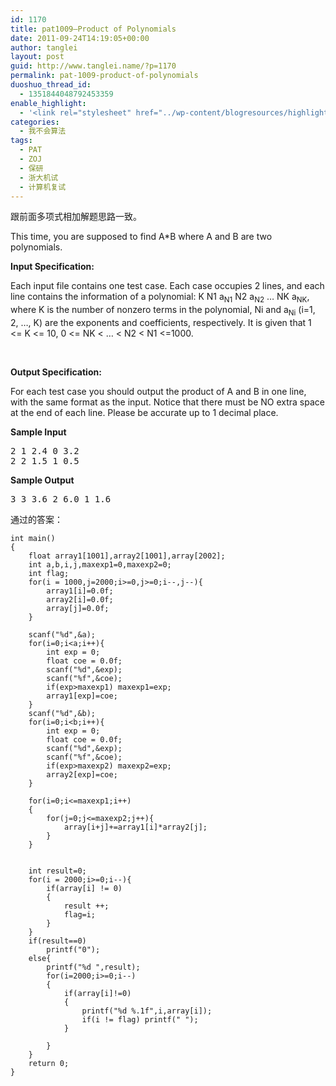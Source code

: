 ```yaml
---
id: 1170
title: pat1009—Product of Polynomials
date: 2011-09-24T14:19:05+00:00
author: tanglei
layout: post
guid: http://www.tanglei.name/?p=1170
permalink: pat-1009-product-of-polynomials
duoshuo_thread_id:
  - 1351844048792453359
enable_highlight:
  - '<link rel="stylesheet" href="../wp-content/blogresources/highlightconfig/highlight.default.min.css"><script src="../wp-content/blogresources/highlightconfig/jquery-2.1.4.min.js"></script><script src="../wp-content/blogresources/highlightconfig/enable_highlight.js"></script>'
categories:
  - 我不会算法
tags:
  - PAT
  - ZOJ
  - 保研
  - 浙大机试
  - 计算机复试
---
```

跟前面多项式相加解题思路一致。

This time, you are supposed to find A*B where A and B are two polynomials.

**Input Specification:**

Each input file contains one test case. Each case occupies 2 lines, and each line contains the information of a polynomial: K N1 a<sub>N1</sub> N2 a<sub>N2</sub> &#8230; NK a<sub>NK</sub>, where K is the number of nonzero terms in the polynomial, Ni and a<sub>Ni</sub> (i=1, 2, &#8230;, K) are the exponents and coefficients, respectively. It is given that 1 <= K <= 10, 0 <= NK < &#8230; < N2 < N1 <=1000.

&nbsp;

**Output Specification:**

For each test case you should output the product of A and B in one line, with the same format as the input. Notice that there must be NO extra space at the end of each line. Please be accurate up to 1 decimal place.

**Sample Input**

<pre>2 1 2.4 0 3.2
2 2 1.5 1 0.5</pre>

**Sample Output**

<pre>3 3 3.6 2 6.0 1 1.6</pre>

通过的答案： 

```C#include <stdio.h>
int main()
{
	float array1[1001],array2[1001],array[2002];
	int a,b,i,j,maxexp1=0,maxexp2=0;
	int flag;
	for(i = 1000,j=2000;i>=0,j>=0;i--,j--){
		array1[i]=0.0f;
		array2[i]=0.0f;
		array[j]=0.0f;
	}

	scanf("%d",&a);
	for(i=0;i<a;i++){
		int exp = 0;
		float coe = 0.0f;
		scanf("%d",&exp);
		scanf("%f",&coe);
		if(exp>maxexp1) maxexp1=exp;
		array1[exp]=coe;
	}
	scanf("%d",&b);
	for(i=0;i<b;i++){
		int exp = 0;
		float coe = 0.0f;
		scanf("%d",&exp);
		scanf("%f",&coe);
		if(exp>maxexp2) maxexp2=exp;
		array2[exp]=coe;
	}

	for(i=0;i<=maxexp1;i++)
	{
		for(j=0;j<=maxexp2;j++){
			array[i+j]+=array1[i]*array2[j];
		}
	}
	

	int result=0;
	for(i = 2000;i>=0;i--){
		if(array[i] != 0)
		{
			result ++;
			flag=i;
		}
	}
	if(result==0)
		printf("0");
	else{
		printf("%d ",result);
		for(i=2000;i>=0;i--)
		{
			if(array[i]!=0)
			{
				printf("%d %.1f",i,array[i]);
				if(i != flag) printf(" ");
			}
			
		}
	}
	return 0;
}
```
